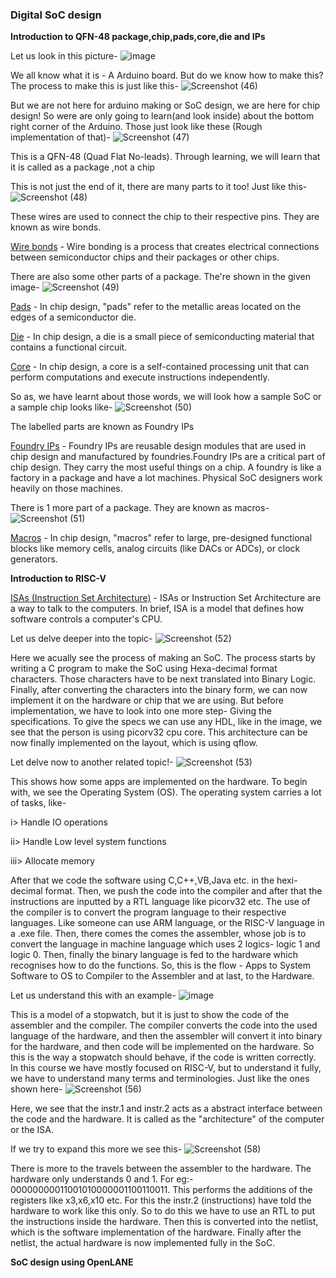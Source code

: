 ### Digital SoC design 
**Introduction to QFN-48 package,chip,pads,core,die and IPs**


Let us look in this picture-
![image](https://github.com/user-attachments/assets/11b76b2a-d925-4a33-8e9f-0c83eced59c9)

 
We all know what it is - A Arduino board. But do we know how to make this?  
The process to make this is just like this-
![Screenshot (46)](https://github.com/user-attachments/assets/30db5ddf-20ae-432b-be81-381ecf8c8e45)

But we are not here for arduino making or SoC design, we are here for chip design! So were are only going to learn(and look inside) about the bottom right corner of the Arduino.
Those just look like these (Rough implementation of that)-
![Screenshot (47)](https://github.com/user-attachments/assets/14cb53ac-9b0e-43e5-8edb-49fd4acd9849)

This is a QFN-48 (Quad Flat No-leads). Through learning, we will learn that it is called as a package ,not a chip


This is not just the end of it, there are many parts to it too! Just like this-
![Screenshot (48)](https://github.com/user-attachments/assets/dcb6f24e-4c55-467d-b989-dfddfdbc1843)

These wires are used to connect the chip to their respective pins. They are known as wire bonds.


<ins>Wire bonds</ins> - Wire bonding is a process that creates electrical connections between semiconductor chips and their packages or other chips.


There are also some other parts of a package. The're shown in the given image-
![Screenshot (49)](https://github.com/user-attachments/assets/b3d58203-9a90-4141-a196-5ef422529b19)

<ins>Pads</ins> - In chip design, "pads" refer to the metallic areas located on the edges of a semiconductor die.

<ins>Die</ins> - In chip design, a die is a small piece of semiconducting material that contains a functional circuit.

<ins>Core</ins>  - In chip design, a core is a self-contained processing unit that can perform computations and execute instructions independently.

So as, we have learnt about those words, we will look how a sample SoC or a sample chip looks like-
![Screenshot (50)](https://github.com/user-attachments/assets/ade220e7-a2d2-4836-b2e1-aca4554bab21)


The labelled parts are known as Foundry IPs

<ins>Foundry IPs</ins> - Foundry IPs are reusable design modules that are used in chip design and manufactured by foundries.Foundry IPs are a critical part of chip design. They carry the most useful things on a chip. A foundry is like a factory in a package and have a lot machines. Physical SoC designers work heavily on those machines.

There is 1 more part of a package. They are known as macros-
![Screenshot (51)](https://github.com/user-attachments/assets/a1839cbd-642b-485f-bd29-a270d6873bba)

<ins>Macros</ins> - In chip design, "macros" refer to large, pre-designed functional blocks like memory cells, analog circuits (like DACs or ADCs), or clock generators.

**Introduction to RISC-V**

<ins>ISAs (Instruction Set Architecture)</ins> - ISAs or Instruction Set Architecture are a way to talk to the computers. In brief, ISA is a model that defines how software controls a computer's CPU.

Let us delve deeper into the topic-
![Screenshot (52)](https://github.com/user-attachments/assets/be879d04-fb51-486c-bca4-5d96f4da3cd6)

Here we acually see the process of making an SoC. The process starts by writing a C program to make the SoC using Hexa-decimal format characters. Those characters have to be next translated into Binary Logic. Finally, after converting the characters into the binary form, we can now implement it on the hardware or chip that we are using. But before implementation, we have to look into one more step- Giving the specifications. To give the specs we can use any HDL, like in the image, we see that the person is using picorv32 cpu core. This architecture can be now finally implemented on the layout, which is using qflow. 

Let delve now to another related topic!-
![Screenshot (53)](https://github.com/user-attachments/assets/c95e7938-a57c-4095-99fb-c8294920f968)

This shows how some apps are implemented on the hardware. To begin with, we see the Operating System (OS). The operating system carries a lot of tasks, like-

i> Handle IO operations

ii> Handle Low level system functions

iii> Allocate memory

After that we code the software using C,C++,VB,Java etc. in the hexi-decimal format. Then, we push the code into the compiler and after that the instructions are inputted by a RTL language like picorv32 etc. The use of the compiler is to convert the program language to their respective languages. Like someone can use ARM language, or the RISC-V language in a .exe file. Then, there comes the comes the assembler, whose job is to convert the language in machine language which uses 2 logics- logic 1 and logic 0. Then, finally the binary language is fed to the hardware which recognises how to do the functions.
So, this is the flow - Apps to System Software to OS to Compiler to the Assembler and at last, to the Hardware.

Let us understand this with an example-
![image](https://github.com/user-attachments/assets/9a984467-b3f4-4d72-8062-da4190dad156)

This is a model of a stopwatch, but it is just to show the code of the assembler and the compiler. The compiler converts the code into the used language of the hardware, and then the assembler will convert it into binary for the hardware, and then code will be implemented on the hardware. So this is the way a stopwatch should behave, if the code is written correctly. 
In this course we have mostly focused on RISC-V, but to understand it fully, we have to understand many terms and terminologies.
Just like the ones shown here-
![Screenshot (56)](https://github.com/user-attachments/assets/1a26dafa-e3ab-46f3-b3f7-cd715a352275)

Here, we see that the instr.1 and instr.2 acts as a abstract interface between the code and the hardware. It is called as the "architecture" of the computer or the ISA.

If we try to expand this more we see this-
![Screenshot (58)](https://github.com/user-attachments/assets/94130236-ce2f-41ad-a2ac-fcf0514b31d8)

There is more to the travels between the assembler to the hardware. The hardware only understands 0 and 1. For eg:- 00000000011001010000001100110011. This performs the additions of the registers like x3,x6,x10 etc. For this the instr.2 (instructions) have told the hardware to work like this only. So to do this we have to use an RTL to put the instructions inside the hardware. Then this is converted into the netlist, which is the software implementation of the hardware. Finally after the netlist, the actual hardware is now implemented fully in the SoC.


**SoC design using OpenLANE**






